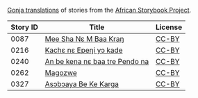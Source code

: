 [Gonja translations](http://my.africanstorybook.org/language/gonja) of stories from the [African Storybook Project](http://my.africanstorybook.org).

Story ID | Title | License
-------- | ----- | -------
0087 | [Mee Sha  Nɛ M Baa Kraŋ](http://africanstorybook.org/reader.php?id=18175&d=0&a=1) | [CC-BY](https://creativecommons.org/licenses/by/3.0/)
0216 | [Kachɛ nɛ Epeŋi yɔ kade](http://africanstorybook.org/stories/kach%C9%9B-n%C9%9B-epe%C5%8Bi-y%C9%94-kade) | [CC-BY](https://creativecommons.org/licenses/by/4.0/)
0240 | [An be kena nɛ baa tre Pendo na](http://africanstorybook.org/stories/be-kena-n%C9%9B-baa-tre-pendo-na) | [CC-BY](https://creativecommons.org/licenses/by/3.0/)
0262 | [Magozwe](http://africanstorybook.org/reader.php?id=18215&d=0&a=1) | [CC-BY](https://creativecommons.org/licenses/by/4.0/)
0327 | [Asɔbɔaya Be Ke Karga](http://africanstorybook.org/reader.php?id=18173&d=0&a=1) | [CC-BY](https://creativecommons.org/licenses/by/3.0/)
